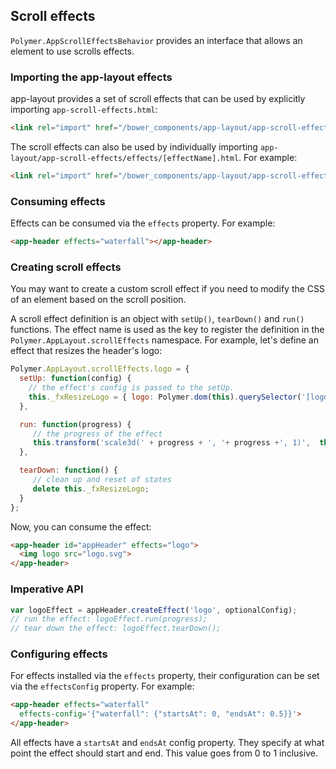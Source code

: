 ## Scroll effects

`Polymer.AppScrollEffectsBehavior` provides an interface that allows an element to use scrolls effects.

### Importing the app-layout effects

app-layout provides a set of scroll effects that can be used by explicitly importing `app-scroll-effects.html`:

```html
<link rel="import" href="/bower_components/app-layout/app-scroll-effects/app-scroll-effects.html">
```

The scroll effects can also be used by individually importing `app-layout/app-scroll-effects/effects/[effectName].html`.
For example:

```html
<link rel="import" href="/bower_components/app-layout/app-scroll-effects/effects/waterfall.html">
```

### Consuming effects

Effects can be consumed via the `effects` property. For example:

```html
<app-header effects="waterfall"></app-header>
```

### Creating scroll effects

You may want to create a custom scroll effect if you need to modify the CSS of an element
based on the scroll position.

A scroll effect definition is an object with `setUp()`, `tearDown()` and `run()` functions.
The effect name is used as the key to register the definition in the `Polymer.AppLayout.scrollEffects`
namespace. For example, let's define an effect that resizes the header's logo:

```js
Polymer.AppLayout.scrollEffects.logo = {
  setUp: function(config) {
    // the effect's config is passed to the setUp.
    this._fxResizeLogo = { logo: Polymer.dom(this).querySelector('[logo]') };
  },

  run: function(progress) {
     // the progress of the effect
     this.transform('scale3d(' + progress + ', '+ progress +', 1)',  this._fxResizeLogo.logo);
  },

  tearDown: function() {
     // clean up and reset of states
     delete this._fxResizeLogo;
  }
};
```
Now, you can consume the effect:

```html
<app-header id="appHeader" effects="logo">
  <img logo src="logo.svg">
</app-header>
```

### Imperative API

```js
var logoEffect = appHeader.createEffect('logo', optionalConfig);
// run the effect: logoEffect.run(progress);
// tear down the effect: logoEffect.tearDown();
```

### Configuring effects

For effects installed via the `effects` property, their configuration can be set
via the `effectsConfig` property. For example:

```html
<app-header effects="waterfall"
  effects-config='{"waterfall": {"startsAt": 0, "endsAt": 0.5}}'>
</app-header>
```

All effects have a `startsAt` and `endsAt` config property. They specify at what
point the effect should start and end. This value goes from 0 to 1 inclusive.
